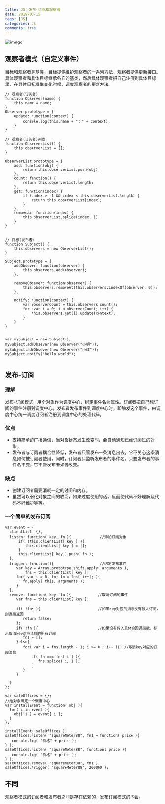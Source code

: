 ```yaml
---
title: JS：发布-订阅和观察者
date: 2019-03-15
tags: [JS]
categories: JS
comments: true
---
```


![image](https://upload-images.jianshu.io/upload_images/5262488-291da39f66dbc28a.png?imageMogr2/auto-orient/strip%7CimageView2/2/w/1000)

## 观察者模式（自定义事件）
目标和观察者是基类，目标提供维护观察者的一系列方法，观察者提供更新接口。具体观察者和具体目标继承各自的基类，然后具体观察者把自己注册到具体目标里，在具体目标发生变化时候，调度观察者的更新方法。

```
// 观察者(订阅者)
function Observer(name) {
	this.name = name;
}
Observer.prototype = {
	update: function(context) {
		console.log(this.name + "：" + context);
	}
}

// 观察者(订阅者)列表
function ObserverList() {
	this.observerList = [];
}

ObserverList.prototype = {
	add: function(obj) {
		return this.observerList.push(obj);
	},
	count: function() {
		return this.observerList.length;
	},
	get: function(index) {
		if (index > -1 && index < this.observerList.length) {
			return this.observerList[index];
		}
	},
	removeAt: function(index) {
		this.observerList.splice(index, 1);
	}
}


// 目标(发布者)
function Subject() {
	this.observers = new ObserverList();
}

Subject.prototype = {
	addObsever: function(observer) {
		this.observers.add(observer);
	},

	removeObsever: function(observer) {
		this.observers.removeAt(this.observers.indexOf(observer, 0));
	},

	notify: function(context) {
		var observerCount = this.observers.count();
		for (var i = 0; i < observerCount; i++) {
			this.observers.get(i).update(context);
		}
	}
}


var mySubject = new Subject();
mySubject.addObsever(new Observer("小明"));
mySubject.addObsever(new Observer("小红"));
mySubject.notify("hello world");
	
```


## 发布-订阅
### 理解
发布-订阅模式，用个对象作为调度中心，绑定事件名为属性。订阅者把自己想订阅的事件注册到调度中心，发布者发布事件到调度中心时，即触发这个事件，由调度中心统一调度订阅者注册到调度中心的处理代码。

### 优点
- 支持简单的广播通信，当对象状态发生改变时，会自动通知已经订阅过的对象。
- 发布者与订阅者耦合性降低，发布者只管发布一条消息出去，它不关心这条消息如何被订阅者使用，同时，订阅者只监听发布者的事件名，只要发布者的事件名不变，它不管发布者如何改变。

### 缺点
- 创建订阅者需要消耗一定的时间和内存。
- 虽然可以弱化对象之间的联系，如果过度使用的话，反而使代码不好理解及代码不好维护等等。


### 一个简单的发布订阅

```
var event = {
  clientList: {},
  listen: function( key, fn ){             //添加订阅对象
      if( !this.clientList[ key ] ){
         this.clientList[ key ] = [];
      }
      this.clientList[ key ].push( fn );
  }, 
  trigger: function(){                     //绑定发布事件
     var key = Array.prototype.shift.apply( arguments ),
         fns = this.clientList[ key ];
     for( var i = 0, fn; fn = fns[ i++]; ){
        fn.apply( this, arguments );
     }
  },
  remove: function( key, fn ){            //取消订阅的事件
     var fns = this.clientList[ key ];
     
     if( !fns ){                          //如果key对应的消息没有被人订阅，则直接返回  
        return false;
     };
     if( !fn ){                           //如果没有传入具体的回调函数，标示取消key对应消息的所有订阅 
        fns = [];
     }else{
        for( var i = fns.length - 1; i >= 0 ; i-- ){  //取消key对应的订阅消息
            if( fn === fns[ i ] ){
               fns.splice( i, 1 );
            }
        }
     }
     
  }
};

var saleOffices = {};
//给对象绑定一个调度中心
var installEvent = function( obj ){
  for( i in event ){
    obj[ i ] = event[ i ];
  }
};

installEvent( saleOffices );
saleOffices.listen( "squareMeter88", fn1 = function( price ){
   console.log( "价格" + price );
} );
saleOffices.listen( "squareMeter88", function( price ){
   console.log( "价格" + price );
} );
saleOffices.remove( "squareMeter88", fn1 );
saleOffices.trigger( "squareMeter88", 200000 );

```


## 不同
观察者模式的订阅者和发布者之间是存在依赖的，发布订阅模式的不会。
